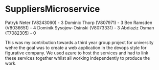 # SuppliersMicroservice
Patryk Neter (V8243060) - 3
Dominic Thorp (V807971) - 3
Ben Ramsden (V8036651) - 4
Dominik Sysojew-Osinski (V8073331) - 3
Abdiaziz Osman (T7082305) - 0


This was my contribution towards a third year group project for university wehre the goal was to create a web application in the devops style for figurative company.
We used azure to host the services and had to link these services together whilst all working independently to produce the work.
